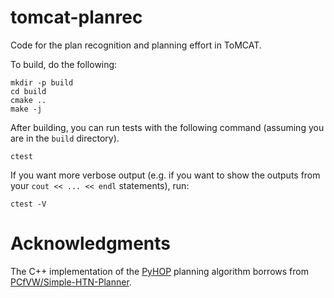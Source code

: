 # tomcat-planrec

Code for the plan recognition and planning effort in ToMCAT.

To build, do the following:

    mkdir -p build
    cd build
    cmake ..
    make -j

After building, you can run tests with the following command (assuming you are
in the `build` directory).

    ctest

If you want more verbose output (e.g. if you want to show the outputs from your
`cout << ... << endl` statements), run:

    ctest -V

# Acknowledgments

The C++ implementation of the
[PyHOP](https://bitbucket.org/dananau/pyhop/src/master/) planning algorithm
borrows from
[PCfVW/Simple-HTN-Planner](https://github.com/PCfVW/Simple-HTN-Planner).
